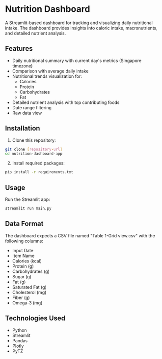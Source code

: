 # Nutrition Dashboard

A Streamlit-based dashboard for tracking and visualizing daily nutritional intake. The dashboard provides insights into caloric intake, macronutrients, and detailed nutrient analysis.

## Features

- Daily nutritional summary with current day's metrics (Singapore timezone)
- Comparison with average daily intake
- Nutritional trends visualization for:
  - Calories
  - Protein
  - Carbohydrates
  - Fat
- Detailed nutrient analysis with top contributing foods
- Date range filtering
- Raw data view

## Installation

1. Clone this repository:
```bash
git clone [repository-url]
cd nutrition-dashboard-app
```

2. Install required packages:
```bash
pip install -r requirements.txt
```

## Usage

Run the Streamlit app:
```bash
streamlit run main.py
```

## Data Format

The dashboard expects a CSV file named "Table 1-Grid view.csv" with the following columns:
- Input Date
- Item Name
- Calories (kcal)
- Protein (g)
- Carbohydrates (g)
- Sugar (g)
- Fat (g)
- Saturated Fat (g)
- Cholesterol (mg)
- Fiber (g)
- Omega-3 (mg)

## Technologies Used

- Python
- Streamlit
- Pandas
- Plotly
- PyTZ
